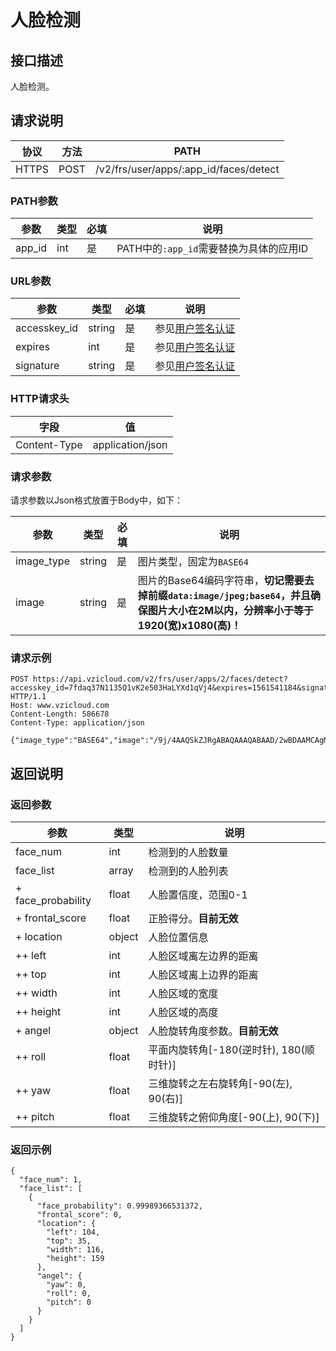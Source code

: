 # 人脸检测

## 接口描述

人脸检测。

## 请求说明

协议 | 方法 | PATH 
---|---|---
HTTPS | POST | /v2/frs/user/apps/:app_id/faces/detect

### PATH参数

参数 | 类型 | 必填 | 说明
---|---|---|---
app_id | int | 是 | PATH中的`:app_id`需要替换为具体的应用ID

### URL参数

参数 | 类型 | 必填 | 说明
---|---|---|---
accesskey_id | string | 是 | 参见[用户签名认证](/SIGNATURE.md)
expires | int | 是 | 参见[用户签名认证](/SIGNATURE.md)
signature | string | 是 | 参见[用户签名认证](/SIGNATURE.md)

### HTTP请求头

字段 | 值
---|---
Content-Type | application/json

### 请求参数

请求参数以Json格式放置于Body中，如下：

参数 | 类型 | 必填 | 说明 
---|---|---|---
image_type | string | 是 | 图片类型，固定为`BASE64`
image | string | 是 | 图片的Base64编码字符串，**切记需要去掉前缀`data:image/jpeg;base64`，并且确保图片大小在2M以内，分辨率小于等于1920(宽)x1080(高)！**

### 请求示例

```
POST https://api.vzicloud.com/v2/frs/user/apps/2/faces/detect?accesskey_id=7fdaq37N1135Q1vK2e503HaLYXd1qVj4&expires=1561541184&signature=mF28sM7%2Fv5arqt4gRO7XLipdKDM%3D HTTP/1.1
Host: www.vzicloud.com
Content-Length: 586678
Content-Type: application/json

{"image_type":"BASE64","image":"/9j/4AAQSkZJRgABAQAAAQABAAD/2wBDAAMCAgMCAgMDAw..."}
```

## 返回说明

### 返回参数

参数 | 类型 | 说明
---|---|---
face_num | int | 检测到的人脸数量
face_list | array | 检测到的人脸列表
+ face_probability | float | 人脸置信度，范围0-1
+ frontal_score | float | 正脸得分。**目前无效**
+ location | object | 人脸位置信息
++ left | int | 人脸区域离左边界的距离
++ top | int | 人脸区域离上边界的距离
++ width | int | 人脸区域的宽度
++ height | int | 人脸区域的高度
+ angel | object | 人脸旋转角度参数。**目前无效**
++ roll | float | 平面内旋转角[-180(逆时针), 180(顺时针)]
++ yaw | float | 三维旋转之左右旋转角[-90(左), 90(右)]
++ pitch | float | 三维旋转之俯仰角度[-90(上), 90(下)]

### 返回示例

```
{
  "face_num": 1,
  "face_list": [
    {
      "face_probability": 0.99989366531372,
      "frontal_score": 0,
      "location": {
        "left": 104,
        "top": 35,
        "width": 116,
        "height": 159
      },
      "angel": {
        "yaw": 0,
        "roll": 0,
        "pitch": 0
      }
    }
  ]
}
```